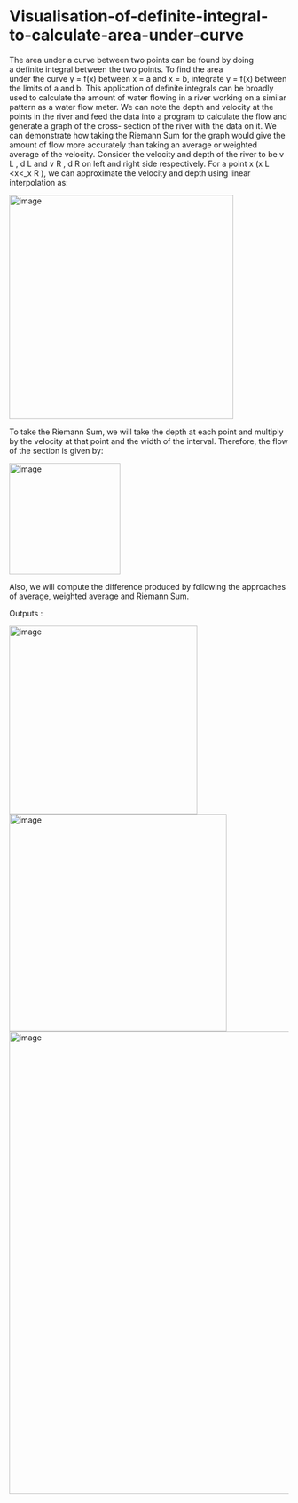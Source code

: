 # Visualisation-of-definite-integral-to-calculate-area-under-curve

The area under a curve between two points can be found by doing a definite
integral between the two points. To find the area under the curve y = f(x) between x = a and
x = b, integrate y = f(x) between the limits of a and b. This application of definite integrals
can be broadly used to calculate the amount of water flowing in a river working on a similar
pattern as a water flow meter. We can note the depth and velocity at the points in the river
and feed the data into a program to calculate the flow and generate a graph of the cross-
section of the river with the data on it. We can demonstrate how taking the Riemann Sum
for the graph would give the amount of flow more accurately than taking an average or
weighted average of the velocity.
Consider the velocity and depth of the river to be v L , d L and v R , d R on left and right side
respectively. For a point x (x L &lt;x&lt;_x R ), we can approximate the velocity and depth using linear
interpolation as:

<img width="404" alt="image" src="https://user-images.githubusercontent.com/78687612/184166908-2d3f77fe-771a-45ca-9ecb-e437b7907c83.png">


To take the Riemann Sum, we will take the depth at each point and multiply by the velocity
at that point and the width of the interval. Therefore, the flow of the section is given by:

<img width="200" alt="image" src="https://user-images.githubusercontent.com/78687612/184166988-40f9abdf-d455-4110-ae84-80f31050e76b.png">


Also, we will compute the difference produced by following the approaches of average,
weighted average and Riemann Sum.

Outputs : 

<img width="339" alt="image" src="https://user-images.githubusercontent.com/78687612/184167588-0772eec6-ae96-4aaf-8541-e08f5dd7a48d.png">
<img width="392" alt="image" src="https://user-images.githubusercontent.com/78687612/184167706-09314c99-c432-4ffb-88b9-339a87d9f6df.png">
<img width="833" alt="image" src="https://user-images.githubusercontent.com/78687612/184167814-288293d1-0f0e-4842-b155-0e0caba4e29a.png">
